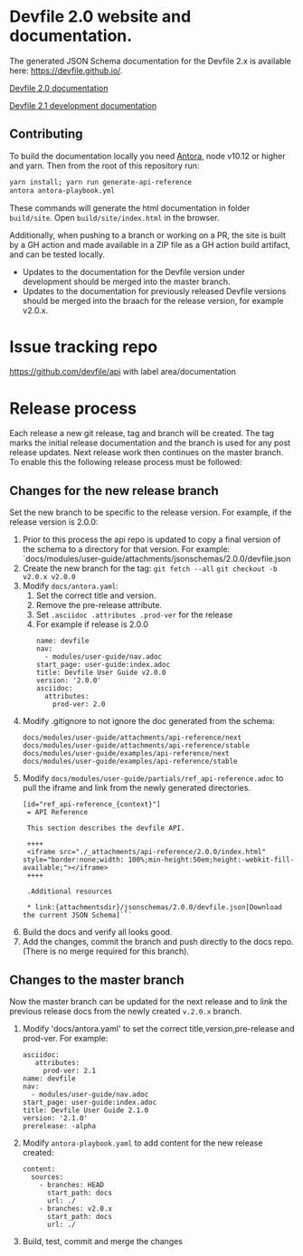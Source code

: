 # Devfile 2.0 website and documentation.

The generated JSON Schema documentation for the Devfile 2.x is available here: https://devfile.github.io/.

[Devfile 2.0 documentation](https://github.com/devfile/docs/blob/v2.0.x/docs/modules/user-guide/nav.adoc)

[Devfile 2.1 development documentation](https://github.com/devfile/docs/blob/master/docs/modules/user-guide/nav.adoc)

## Contributing

To build the documentation locally you need [Antora](https://antora.org/), node v10.12 or higher and yarn. Then from the root of this repository run:

```bash
yarn install; yarn run generate-api-reference
antora antora-playbook.yml
```

These commands will generate the html documentation in folder `build/site`. Open `build/site/index.html` in the browser.

Additionally, when pushing to a branch or working on a PR, the site is built by a GH action and
made available in a ZIP file as a GH action build artifact, and can be tested locally.

* Updates to the documentation for the Devfile version under development should be merged into the master branch.  
* Updates to the documentation for previously released Devfile versions should be merged into the braach for the release version, for example v2.0.x. 

# Issue tracking repo

https://github.com/devfile/api with label area/documentation

# Release process

Each release a new git release, tag and branch will be created. The tag marks the initial release documentation 
and the branch is used for any post release updates. Next release work then continues on the master branch. 
To enable this the following release process must be followed:

## Changes for the new release branch

Set the new branch to be specific to the release version. For example, if the release version is 2.0.0:

1. Prior to this process the api repo is updated to copy a final version of the schema to a directory for that version. For example:
   `docs/modules/user-guide/attachments/jsonschemas/2.0.0/devfile.json
1. Create the new branch for the tag: 
   ```git fetch --all```
   ```git checkout -b v2.0.x v2.0.0``` 
1. Modify `docs/antora.yaml`:
   1. Set the correct title and version.
   1. Remove the pre-release attribute.
   1. Set `.asciidoc .attributes .prod-ver` for the release
   1. For example if release is 2.0.0
      ```
      name: devfile
      nav: 
        - modules/user-guide/nav.adoc
      start_page: user-guide:index.adoc
      title: Devfile User Guide v2.0.0
      version: '2.0.0'
      asciidoc:
        attributes:
          prod-ver: 2.0
      ```
1. Modify .gitignore to not ignore the doc generated from the schema:
      ```
      docs/modules/user-guide/attachments/api-reference/next
      docs/modules/user-guide/attachments/api-reference/stable
      docs/modules/user-guide/examples/api-reference/next
      docs/modules/user-guide/examples/api-reference/stable
      ```
1. Modify ```docs/modules/user-guide/partials/ref_api-reference.adoc``` to pull the iframe and link from the newly generated directories.
   ```
   [id="ref_api-reference_{context}"]
    = API Reference

    This section describes the devfile API.

    ++++
    <iframe src="./_attachments/api-reference/2.0.0/index.html" style="border:none;width: 100%;min-height:50em;height:-webkit-fill-available;"></iframe>
    ++++

    .Additional resources

    * link:{attachmentsdir}/jsonschemas/2.0.0/devfile.json[Download the current JSON Schema]```
    ```
1. Build the docs and verify all looks good.
1. Add the changes, commit the branch and push directly to the docs repo. (There is no merge required for this branch). 
    
## Changes to the master branch

Now the master branch can be updated for the next release and to link the previous release docs 
from the newly created ```v.2.0.x``` branch.

1. Modify 'docs/antora.yaml' to set the correct title,version,pre-release and prod-ver. For example:
   ```
   asciidoc:
      attributes:
        prod-ver: 2.1
   name: devfile
   nav:
     - modules/user-guide/nav.adoc
   start_page: user-guide:index.adoc
   title: Devfile User Guide 2.1.0
   version: '2.1.0'
   prerelease: -alpha
   ```
1. Modify `antora-playbook.yaml` to add content for the new release created:
   ```
   content:
     sources:
       - branches: HEAD
         start_path: docs
         url: ./
       - branches: v2.0.x
         start_path: docs
         url: ./
   ```
1. Build, test, commit and merge the changes     
   
   

    